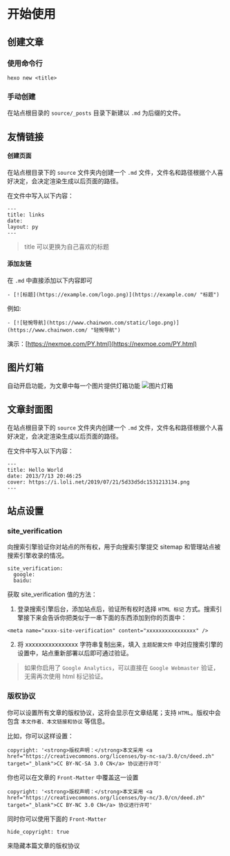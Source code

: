 # 开始使用

## 创建文章

### 使用命令行
```
hexo new <title>
```
### 手动创建

在站点根目录的 `source/_posts` 目录下新建以 `.md` 为后缀的文件。

## 友情链接

#### 创建页面
在站点根目录下的 `source` 文件夹内创建一个 `.md` 文件，文件名和路径根据个人喜好决定，会决定渲染生成以后页面的路径。

在文件中写入以下内容：
```
---
title: links
date:
layout: py
---
```
>title 可以更换为自己喜欢的标题



#### 添加友链

在 `.md` 中直接添加以下内容即可
```
- [![标题](https://example.com/logo.png)](https://example.com/ "标题")
```
例如:
```
- [![轻惋导航](https://www.chainwon.com/static/logo.png)](https://www.chainwon.com/ "轻惋导航")
```

演示：[https://nexmoe.com/PY.html](https://nexmoe.com/PY.html)



## 图片灯箱

自动开启功能，为文章中每一个图片提供灯箱功能
![图片灯箱](https://nexmoe.com/images/pasted-4.png "图片灯箱")



## 文章封面图

在站点根目录下的 `source` 文件夹内创建一个 `.md` 文件，文件名和路径根据个人喜好决定，会决定渲染生成以后页面的路径。

在文件中写入以下内容：
```
---
title: Hello World
date: 2013/7/13 20:46:25
cover: https://i.loli.net/2019/07/21/5d33d5dc1531213134.png
---
```

## 站点设置

### site_verification

向搜索引擎验证你对站点的所有权，用于向搜索引擎提交 sitemap 和管理站点被搜索引擎收录的情况。
```
site_verification:
  google:
  baidu:
```

获取 site_verification 值的方法：
1. 登录搜索引擎后台，添加站点后，验证所有权时选择 `HTML 标记` 方式。搜索引擎接下来会告诉你把类似于一串下面的东西添加到你的页面中：
```
<meta name="xxxx-site-verification" content="xxxxxxxxxxxxxxxx" />
```
2. 将 xxxxxxxxxxxxxxxx 字符串复制出来，填入 `主题配置文件` 中对应搜索引擎的设置中，站点重新部署以后即可通过验证。

>如果你启用了 `Google Analytics`，可以直接在 `Google Webmaster` 验证，无需再次使用 html 标记验证。

### 版权协议

你可以设置所有文章的版权协议，这将会显示在文章结尾；支持 `HTML`。版权中会包含 `本文作者、本文链接和协议` 等信息。

比如，你可以这样设置：
```
copyright: '<strong>版权声明：</strong>本文采用 <a href="https://creativecommons.org/licenses/by-nc-sa/3.0/cn/deed.zh" target="_blank">CC BY-NC-SA 3.0 CN</a> 协议进行许可'
```
你也可以在文章的 `Front-Matter` 中覆盖这一设置
```
copyright: '<strong>版权声明：</strong>本文采用 <a href="https://creativecommons.org/licenses/by-nc/3.0/cn/deed.zh" target="_blank">CC BY-NC 3.0 CN</a> 协议进行许可'
```
同时你可以使用下面的 `Front-Matter`
```
hide_copyright: true
```
来隐藏本篇文章的版权协议
